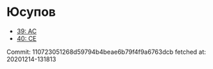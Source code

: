 # Юсупов
- [39: AC](39.md)
- [40: CE](40.md)

Commit: 110723051268d59794b4beae6b79f4f9a6763dcb
 fetched at: 20201214-131813
